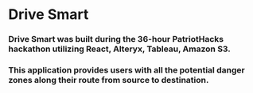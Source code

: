 # Drive Smart

### Drive Smart was built during the 36-hour PatriotHacks hackathon utilizing React, Alteryx, Tableau, Amazon S3. 

### This application provides users with all the potential danger zones along their route from source to destination.
